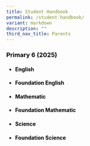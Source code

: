 ```yaml
---
title: Student Handbook
permalink: /student-handbook/
variant: markdown
description: ""
third_nav_title: Parents
---
```

<h3 style="text-align: justify;"><strong><span style="color: #000000;">Primary 6 (2025)</span></strong></h3>

* <h4 style="text-align: justify;"><strong><span style="color: #000000;">English</span></strong></h4>
* <h4 style="text-align: justify;"><strong><span style="color: #000000;">Foundation English</span></strong></h4>
* <h4 style="text-align: justify;"><strong><span style="color: #000000;">Mathematic</span></strong></h4>
* <h4 style="text-align: justify;"><strong><span style="color: #000000;">Foundation Mathematic</span></strong></h4>
* <h4 style="text-align: justify;"><strong><span style="color: #000000;">Science</span></strong></h4>
* <h4 style="text-align: justify;"><strong><span style="color: #000000;">Foundation Science</span></strong></h4>